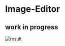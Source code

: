 # Image-Editor
## work in progress
![result](https://github.com/user-attachments/assets/f69f298f-4ef3-4d88-b3c0-05f35c8479d0)
